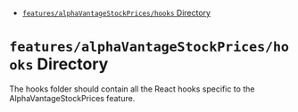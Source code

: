 <!-- START doctoc generated TOC please keep comment here to allow auto update -->
<!-- DON'T EDIT THIS SECTION, INSTEAD RE-RUN doctoc TO UPDATE -->

- [`features/alphaVantageStockPrices/hooks` Directory](#featuresalphavantagestockpriceshooks-directory)

<!-- END doctoc generated TOC please keep comment here to allow auto update -->

# `features/alphaVantageStockPrices/hooks` Directory

The hooks folder should contain all the React hooks specific to the AlphaVantageStockPrices feature.
